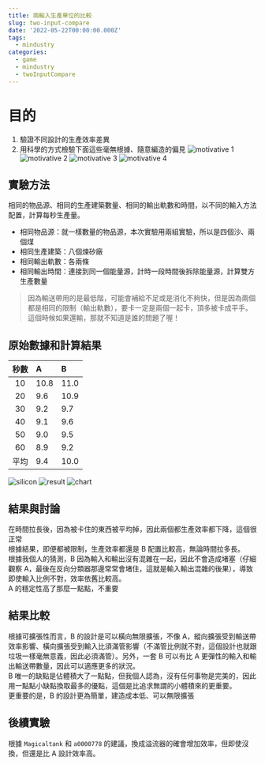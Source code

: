 ```yaml
---
title: 兩輸入生產單位的比較
slug: two-input-compare
date: '2022-05-22T00:00:00.000Z'
tags:
  - mindustry
categories:
  - game
  - mindustry
  - twoInputCompare
---
```


# 目的

1. 驗證不同設計的生產效率差異
2. 用科學的方式檢驗下面這些毫無根據、隨意編造的偏見
   ![motivative 1](./motivative-1.png)
   ![motivative 2](./motivative-2.png)
   ![motivative 3](./motivative-3.png)
   ![motivative 4](./motivative-4.png)

## 實驗方法

相同的物品源、相同的生產建築數量、相同的輸出軌數和時間，以不同的輸入方法配置，計算每秒生產量。

-   相同物品源：就一樣數量的物品源，本次實驗用兩組實驗，所以是四個沙、兩個煤
-   相同生產建築：八個煉矽廠
-   相同輸出軌數：各兩條
-   相同輸出時間：連接到同一個能量源，計時一段時間後拆除能量源，計算雙方生產數量

> 因為輸送帶用的是最低階，可能會補給不足或是消化不夠快，但是因為兩個都是相同的限制（輸出軌數），要卡一定是兩個一起卡，頂多被卡成平手。這個時候如果還輸，那就不知道是誰的問題了喔！

## 原始數據和計算結果

| 秒數 | A    | B    |
| :--: | :--- | :--- |
|  10  | 10.8 | 11.0 |
|  20  | 9.6  | 10.9 |
|  30  | 9.2  | 9.7  |
|  40  | 9.1  | 9.6  |
|  50  | 9.0  | 9.5  |
|  60  | 8.9  | 9.2  |
| 平均 | 9.4  | 10.0 |

![silicon](./sliicon.png)
![result](./result.png)
![chart](./chart.png)

## 結果與討論

在時間拉長後，因為被卡住的東西被平均掉，因此兩個都生產效率都下降，這個很正常  
根據結果，即便都被限制，生產效率都還是 B 配置比較高，無論時間拉多長。  
根據我個人的猜測，B 因為輸入和輸出沒有混雜在一起，因此不會造成堵塞（仔細觀察 A，最後在反向分類器那邊常常會堵住，這就是輸入輸出混雜的後果），導致即使輸入比例不對，效率依舊比較高。  
A 的穩定性高了那麼一點點，不重要

## 結果比較

根據可擴張性而言，B 的設計是可以橫向無限擴張，不像 A，縱向擴張受到輸送帶效率影響、橫向擴張受到輸入比須滿管影響（不滿管比例就不對，這個設計也就跟垃圾一樣毫無意義，因此必須滿管）。另外，一套 B 可以有比 A 更彈性的輸入和輸出輸送帶數量，因此可以適應更多的狀況。  
B 唯一的缺點是佔體積大了一點點，但我個人認為，沒有任何事物是完美的，因此用一點點小缺點換取最多的優點，這個是比追求無謂的小體積來的更重要。  
更重要的是，B 的設計更為簡單，建造成本低、可以無限擴張

## 後續實驗

根據 `Magicaltank` 和 `a0000778` 的建議，換成溢流器的確會增加效率，但即使沒換，但還是比 A 設計效率高。

<!--
## 結論
`哥白尼#3565` 可憐問錯人
`a0000778#4614` 不錯的建議，受教了
`(Magicaltank)魔缸#2487` 不錯的建議，受教了
`(Silicon God)D號香蕉#5904` 追求精簡設計，很有想法
`acopika#3895` 看不清現實，連個簡單的實驗都沒做，喜新厭舊
`popolol456#7199` 不求甚解，看起來會動、比例對就不研究了，還算 ok
`(我叫美鳳 姑且就叫我美麗吧)酥炸牡蠣#4962` 燥鬱症+不會看空氣，給它台階還不會下，硬要吵
-->
